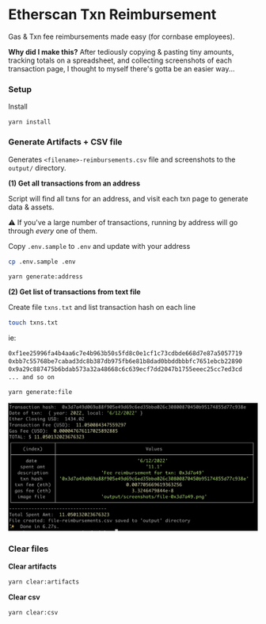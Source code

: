# Etherscan Txn Reimbursement

Gas & Txn fee reimbursements made easy (for cornbase employees).

**Why did I make this?** After tediously copying & pasting tiny amounts, tracking totals on a spreadsheet, and collecting screenshots of each transaction page, I thought to myself there's gotta be an easier way...

### Setup

Install

```
yarn install
```

### Generate Artifacts + CSV file

Generates `<filename>-reimbursements.csv` file and screenshots to the `output/` directory.

**(1) Get all transactions from an address**

Script will find all txns for an address, and visit each txn page to generate data & assets.

⚠️ If you've a large number of transactions, running by address will go through _every_ one of them.

Copy `.env.sample` to `.env` and update with your address

```bash
cp .env.sample .env
```

```bash
yarn generate:address
```

**(2) Get list of transactions from text file**

Create file `txns.txt` and list transaction hash on each line

```bash
touch txns.txt
```

ie: 
```
0xf1ee25996fa4b4aa6c7e4b963b50s5fd8c0e1cf1c73cdbde668d7e87a5057719
0xbb7c55768be7cabad3dc8b387db975fb6e81b8dad0bbddbbbfc7651ebcb22890
0x9a29c887475b6bdab573a32a48668c6c639ecf7dd2047b1755eeec25cc7ed3cd
... and so on
```

```bash
yarn generate:file
```

![console](example.png)

### Clear files

**Clear artifacts**

```bash
yarn clear:artifacts
```

**Clear csv**

```bash
yarn clear:csv
```
